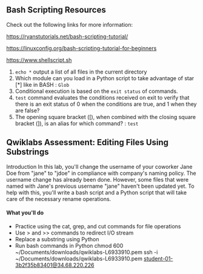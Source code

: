## Bash Scripting Resources
Check out the following links for more information:

https://ryanstutorials.net/bash-scripting-tutorial/

https://linuxconfig.org/bash-scripting-tutorial-for-beginners

https://www.shellscript.sh

1. ``echo *`` output a list of all files in the current directory
2. Which module can you load in a Python script to take advantage of star [*] like in BASH : ``Glob``
3. Conditional execution is based on the ``exit status`` of commands.
4. ``test`` command evaluates the conditions received on exit to verify that there is an exit status of 0 when the conditions are true, and 1 when they are false?
5. The opening square bracket ([), when combined with the closing square bracket (]), is an alias for which command? : ``test``

## Qwiklabs Assessment: Editing Files Using Substrings

Introduction
In this lab, you'll change the username of your coworker Jane Doe from "jane" to "jdoe" in compliance with company's naming policy. The username change has already been done. However, some files that were named with Jane's previous username "jane" haven't been updated yet. To help with this, you'll write a bash script and a Python script that will take care of the necessary rename operations.

#### What you'll do
- Practice using the cat, grep, and cut commands for file operations
- Use > and >> commands to redirect I/O stream
- Replace a substring using Python
- Run bash commands in Python
chmod 600 ~/Documents/downloads/qwiklabs-L6933910.pem
ssh -i ~/Documents/downloads/qwiklabs-L6933910.pem student-01-3b2f35b83401@34.68.220.226
